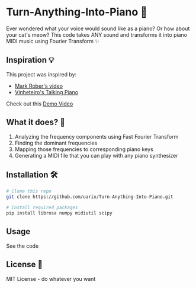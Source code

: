 # Turn-Anything-Into-Piano 🎹

Ever wondered what your voice would sound like as a piano? Or how about your cat's meow? This code takes ANY sound and transforms it into piano MIDI music using Fourier Transform ✨

## Inspiration 💡  

This project was inspired by:  
- [Mark Rober's video](https://www.youtube.com/watch?v=uBEL3YVzMwk)
- [Vinheteiro's Talking Piano](https://www.youtube.com/watch?v=-6e2c0v4sBM)

Check out this [Demo Video](https://www.bilibili.com/video/BV1URFfegEoc/) 

## What it does? 🤔

1. Analyzing the frequency components using Fast Fourier Transform
2. Finding the dominant frequencies
3. Mapping those frequencies to corresponding piano keys
4. Generating a MIDI file that you can play with any piano synthesizer

## Installation 🛠️

```bash
# Clone this repo
git clone https://github.com/uarix/Turn-Anything-Into-Piano.git

# Install required packages
pip install librosa numpy midiutil scipy
```

## Usage 

See the code

## License 📄

MIT License - do whatever you want 

